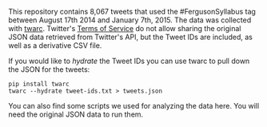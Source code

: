 This repository contains 8,067 tweets that used the #FergusonSyllabus tag between August 17th 2014 and January 7th, 2015. The data was collected with [twarc](http://github.com/edsu/twarc). Twitter's [Terms of Service](https://dev.twitter.com/overview/terms/policy#6._Be_a_Good_Partner_to_Twitter) do not allow sharing the original JSON data retrieved from Twitter's API, but the Tweet IDs are included, as well as a derivative CSV file.

If you would like to *hydrate* the Tweet IDs you can use twarc to pull down the
JSON for the tweets:

    pip install twarc
    twarc --hydrate tweet-ids.txt > tweets.json

You can also find some scripts we used for analyzing the data here. You will
need the original JSON data to run them.
